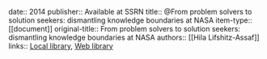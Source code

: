 date:: 2014
publisher:: Available at SSRN
title:: @From problem solvers to solution seekers: dismantling knowledge boundaries at NASA
item-type:: [[document]]
original-title:: From problem solvers to solution seekers: dismantling knowledge boundaries at NASA
authors:: [[Hila Lifshitz-Assaf]]
links:: [Local library](zotero://select/library/items/BQE4HHES), [Web library](https://www.zotero.org/users/6520516/items/BQE4HHES)
